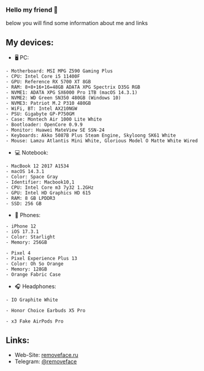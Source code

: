 ### Hello my friend 👋
below you will find some information about me and links

## My devices:
- 🖥 PC:
```
- Motherboard: MSI MPG Z590 Gaming Plus
- CPU: Intel Core i5 11400F
- GPU: Reference RX 5700 XT 8GB
- RAM: 8+8+16+16=48GB ADATA XPG Spectrix D35G RGB
- NVME1: ADATA XPG SX6000 Pro 1TB (macOS 14.3.1)
- NVME2: WD Green SN350 480GB (Windows 10)
- NVME3: Patriot M.2 P310 480GB
- WiFi, BT: Intel AX210NGW
- PSU: Gigabyte GP-P750GM
- Case: Montech Air 1000 Lite White
- Bootloader: OpenCore 0.9.9
- Monitor: Huawei MateView SE SSN-24
- Keyboards: Akko 5087B Plus Steam Engine, Skyloong SK61 White
- Mouse: Lamzu Atlantis Mini White, Glorious Model O Matte White Wired
```

- 💻 Notebook:
```
- MacBook 12 2017 A1534
- macOS 14.3.1
- Color: Space Gray
- Identifier: Macbook10,1
- CPU: Intel Core m3 7y32 1.2GHz
- GPU: Intel HD Graphics HD 615
- RAM: 8 GB LPDDR3
- SSD: 256 GB
```

- 📱 Phones:
```
- iPhone 12 
- iOS 17.3.1
- Color: Starlight
- Memory: 256GB
```
```
- Pixel 4 
- Pixel Experience Plus 13
- Color: Oh So Orange
- Memory: 128GB
- Orange Fabric Case
```

- 🎧 Headphones:
```
- IO Graphite White
```
```
- Honor Choice Earbuds X5 Pro
```
```
- x3 Fake AirPods Pro
```

## Links:
- Web-Site: [removeface.ru](https://removeface.ru)
- Telegram: [@removeface](https://t.me/removeface)

